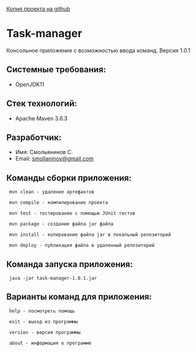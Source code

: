 [Копия проекта на github](git@github.com:lsdvitamin/jse.git)

# Task-manager #
Консольное приложение с возможностью ввода команд. Версия 1.0.1

## Системные требования: ##
  * OpenJDK11

## Стек технологий: ##
  * Apache Maven 3.6.3  

## Разработчик: ##
  * Имя: Смольянинов С.
  * Email: smolianinov@gmail.com
    
## Команды сборки приложения: ##
  `  mvn clean - удаление артефактов  `

  `  mvn compile - компилирование проекта  `

  `  mvn test - тестирование с помощью JUnit тестов  `

  `  mvn package - создание файла jar файла  `

  `  mvn install - копирование файла jar в локальный репозиторий  `

  `  mvn deploy - публикация файла в удаленный репозиторий  `

## Команда запуска приложения: ##
  `  java -jar task-manager-1.0.1.jar  `

## Варианты команд для приложения: ##
  `  help - поcмотреть помощь `

  `  exit - выход из программы  `

  `  version - версия программы  `
  
  `  about - информация о программе  `